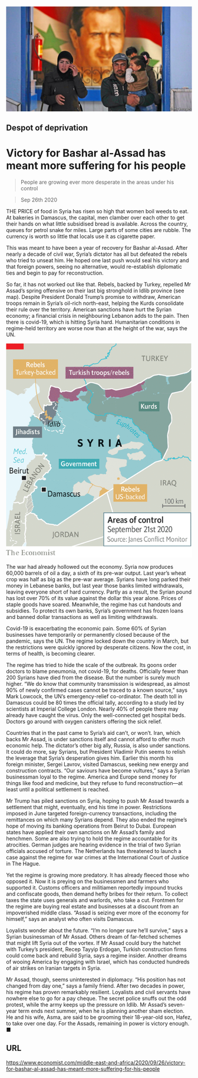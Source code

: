 ![](./images/20200926_MAP001_0.jpg)

## Despot of deprivation

# Victory for Bashar al-Assad has meant more suffering for his people

> People are growing ever more desperate in the areas under his control

> Sep 26th 2020

THE PRICE of food in Syria has risen so high that women boil weeds to eat. At bakeries in Damascus, the capital, men clamber over each other to get their hands on what little subsidised bread is available. Across the country, queues for petrol snake for miles. Large parts of some cities are rubble. The currency is worth so little that locals use it as cigarette paper.

This was meant to have been a year of recovery for Bashar al-Assad. After nearly a decade of civil war, Syria’s dictator has all but defeated the rebels who tried to unseat him. He hoped one last push would seal his victory and that foreign powers, seeing no alternative, would re-establish diplomatic ties and begin to pay for reconstruction.

So far, it has not worked out like that. Rebels, backed by Turkey, repelled Mr Assad’s spring offensive on their last big stronghold in Idlib province (see map). Despite President Donald Trump’s promise to withdraw, American troops remain in Syria’s oil-rich north-east, helping the Kurds consolidate their rule over the territory. American sanctions have hurt the Syrian economy; a financial crisis in neighbouring Lebanon adds to the pain. Then there is covid-19, which is hitting Syria hard. Humanitarian conditions in regime-held territory are worse now than at the height of the war, says the UN.



![](./images/20200926_MAM974.png)

The war had already hollowed out the economy. Syria now produces 60,000 barrels of oil a day, a sixth of its pre-war output. Last year’s wheat crop was half as big as the pre-war average. Syrians have long parked their money in Lebanese banks, but last year those banks limited withdrawals, leaving everyone short of hard currency. Partly as a result, the Syrian pound has lost over 70% of its value against the dollar this year alone. Prices of staple goods have soared. Meanwhile, the regime has cut handouts and subsidies. To protect its own banks, Syria’s government has frozen loans and banned dollar transactions as well as limiting withdrawals.

Covid-19 is exacerbating the economic pain. Some 60% of Syrian businesses have temporarily or permanently closed because of the pandemic, says the UN. The regime locked down the country in March, but the restrictions were quickly ignored by desperate citizens. Now the cost, in terms of health, is becoming clearer.

The regime has tried to hide the scale of the outbreak. Its goons order doctors to blame pneumonia, not covid-19, for deaths. Officially fewer than 200 Syrians have died from the disease. But the number is surely much higher. “We do know that community transmission is widespread, as almost 90% of newly confirmed cases cannot be traced to a known source,” says Mark Lowcock, the UN’s emergency-relief co-ordinator. The death toll in Damascus could be 80 times the official tally, according to a study led by scientists at Imperial College London. Nearly 40% of people there may already have caught the virus. Only the well-connected get hospital beds. Doctors go around with oxygen canisters offering the sick relief.

Countries that in the past came to Syria’s aid can’t, or won’t. Iran, which backs Mr Assad, is under sanctions itself and cannot afford to offer much economic help. The dictator’s other big ally, Russia, is also under sanctions. It could do more, say Syrians, but President Vladimir Putin seems to relish the leverage that Syria’s desperation gives him. Earlier this month his foreign minister, Sergei Lavrov, visited Damascus, seeking new energy and construction contracts. “Our saviours have become vultures,” says a Syrian businessman loyal to the regime. America and Europe send money for things like food and medicine, but they refuse to fund reconstruction—at least until a political settlement is reached.

Mr Trump has piled sanctions on Syria, hoping to push Mr Assad towards a settlement that might, eventually, end his time in power. Restrictions imposed in June targeted foreign-currency transactions, including the remittances on which many Syrians depend. They also ended the regime’s hope of moving its banking operations from Beirut to Dubai. European states have applied their own sanctions on Mr Assad’s family and henchmen. Some are also trying to hold the regime accountable for its atrocities. German judges are hearing evidence in the trial of two Syrian officials accused of torture. The Netherlands has threatened to launch a case against the regime for war crimes at the International Court of Justice in The Hague.

Yet the regime is growing more predatory. It has already fleeced those who opposed it. Now it is preying on the businessmen and farmers who supported it. Customs officers and militiamen reportedly impound trucks and confiscate goods, then demand hefty bribes for their return. To collect taxes the state uses generals and warlords, who take a cut. Frontmen for the regime are buying real estate and businesses at a discount from an impoverished middle class. “Assad is seizing ever more of the economy for himself,” says an analyst who often visits Damascus.

Loyalists wonder about the future. “I’m no longer sure he’ll survive,” says a Syrian businessman of Mr Assad. Others dream of far-fetched schemes that might lift Syria out of the vortex. If Mr Assad could bury the hatchet with Turkey’s president, Recep Tayyip Erdogan, Turkish construction firms could come back and rebuild Syria, says a regime insider. Another dreams of wooing America by engaging with Israel, which has conducted hundreds of air strikes on Iranian targets in Syria.

Mr Assad, though, seems uninterested in diplomacy. “His position has not changed from day one,” says a family friend. After two decades in power, his regime has proven remarkably resilient. Loyalists and civil servants have nowhere else to go for a pay cheque. The secret police snuffs out the odd protest, while the army keeps up the pressure on Idlib. Mr Assad’s seven-year term ends next summer, when he is planning another sham election. He and his wife, Asma, are said to be grooming their 18-year-old son, Hafez, to take over one day. For the Assads, remaining in power is victory enough. ■

## URL

https://www.economist.com/middle-east-and-africa/2020/09/26/victory-for-bashar-al-assad-has-meant-more-suffering-for-his-people
